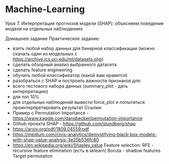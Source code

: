 # Machine-Learning


Урок 7. Интерпретация прогнозов модели (SHAP): объясняем поведение модели на отдельных наблюдениях

Домашнее задание
Практическое задание:
- взять любой набор данных для бинарной классификации (можно скачать один из модельных с https://archive.ics.uci.edu/ml/datasets.php)
- сделать обзорный анализ выбранного датасета
- сделать feature engineering
- обучить любой классификатор (какой вам нравится)
- разобраться с SHAP и построить важности признаков для:
- всего тестового набора данных (summary_plot - дать интерпретацию)
- для топ 10%
- для отдельных наблюдений вывести force_plot и попытаться проинтерпретировать результат
Ссылки:
- Пример с Permutation Importance - https://www.kaggle.com/dansbecker/permutation-importance
- Github проекта SHAP - https://github.com/slundberg/shap
- https://arxiv.org/pdf/1809.04559.pdf
- https://medium.com/civis-analytics/demystifying-black-box-models-with-shap-value-analysis-3e20b536fc80
- https://en.wikipedia.org/wiki/Shapley_value
Feature selection:
RFE - recursive feature elimination (есть в sklearn)
Boruta - shadow features
Target permutation
